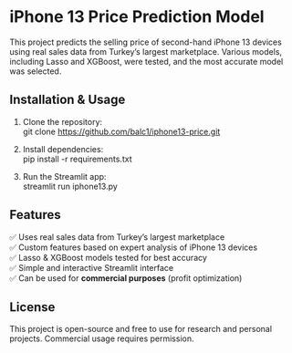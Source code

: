 # iPhone 13 Price Prediction Model  

This project predicts the selling price of second-hand iPhone 13 devices using real sales data from Turkey’s largest marketplace. Various models, including Lasso and XGBoost, were tested, and the most accurate model was selected.  

## Installation & Usage  

1. Clone the repository:  
git clone https://github.com/balc1/iphone13-price.git 

2. Install dependencies:  
pip install -r requirements.txt

3. Run the Streamlit app:  
streamlit run iphone13.py

## Features  
✅ Uses real sales data from Turkey’s largest marketplace  
✅ Custom features based on expert analysis of iPhone 13 devices  
✅ Lasso & XGBoost models tested for best accuracy  
✅ Simple and interactive Streamlit interface  
✅ Can be used for **commercial purposes** (profit optimization)  

## License  
This project is open-source and free to use for research and personal projects. Commercial usage requires permission.  
